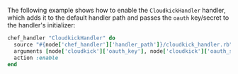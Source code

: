 The following example shows how to enable the `CloudkickHandler`
handler, which adds it to the default handler path and passes the
`oauth` key/secret to the handler's initializer:

``` ruby
chef_handler "CloudkickHandler" do
  source "#{node['chef_handler']['handler_path']}/cloudkick_handler.rb"
  arguments [node['cloudkick']['oauth_key'], node['cloudkick']['oauth_secret']]
  action :enable
end
```